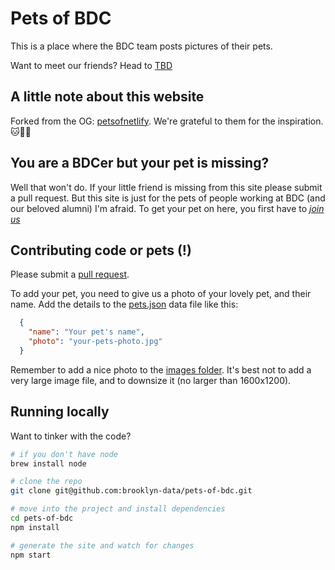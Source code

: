 # Pets of BDC

This is a place where the BDC team posts pictures of their pets.

Want to meet our friends? Head to [TBD](http://www.google.com)

## A little note about this website

Forked from the OG: [petsofnetlify](https://github.com/netlify/petsofnetlify). We're grateful to them for the inspiration. 🐱🫶🐶

## You are a BDCer but your pet is missing?

Well that won't do. If your little friend is missing from this site please submit a pull request. But this site is just for the pets of people working at BDC (and our beloved alumni) I'm afraid. To get your pet on here, you first have to _[join us](https://www.brooklyndata.co/careers)_

## Contributing code or pets (!)

Please submit a [pull request](/brooklyn-data/pets-of-bdc/pulls).

To add your pet, you need to give us a photo of your lovely pet, and their name. Add the details to the [pets.json](/brooklyn-data/pets-of-bdc/blob/main/src/_data/pets.json) data file like this:

```json
  {
    "name": "Your pet's name",
    "photo": "your-pets-photo.jpg"
  }
```

Remember to add a nice photo to the [images folder](/brooklyn-data/pets-of-bdc/tree/main/src/images). It's best not to add a very large image file, and to downsize it (no larger than 1600x1200). 

## Running locally

Want to tinker with the code?

```sh
# if you don't have node 
brew install node

# clone the repo
git clone git@github.com:brooklyn-data/pets-of-bdc.git

# move into the project and install dependencies
cd pets-of-bdc
npm install

# generate the site and watch for changes
npm start
```
